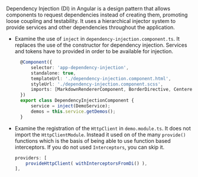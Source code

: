 Dependency Injection (DI) in Angular is a design pattern that allows components to request dependencies instead of creating them, promoting loose coupling and testability. It uses a hierarchical injector system to provide services and other dependencies throughout the application.

- Examine the use of `inject` in `dependency-injection.component.ts`. It replaces the use of the constructor for dependency injection. Services and tokens have to provided in order to be available for injection.

  ```typescript
    @Component({
        selector: 'app-dependency-injection',
        standalone: true,
        templateUrl: './dependency-injection.component.html',
        styleUrl: './dependency-injection.component.scss',
        imports: [MarkdownRendererComponent, BorderDirective, CenteredDirective, AsyncPipe]
    })
    export class DependencyInjectionComponent {
        service = inject(DemoService);
        demos = this.service.getDemos();
    }
  ```

- Examine the registration of the `HttpClient` in `demo.module.ts`. It does not import the `HttpClientModule`. Instead it used on of the many `provide()` functions which is the basis of being able to use function based interceptors. If you do not used `Interceptors`, you can skip it.

  ```typescript
  providers: [
      provideHttpClient( withInterceptorsFromDi() ),
  ],
  ```